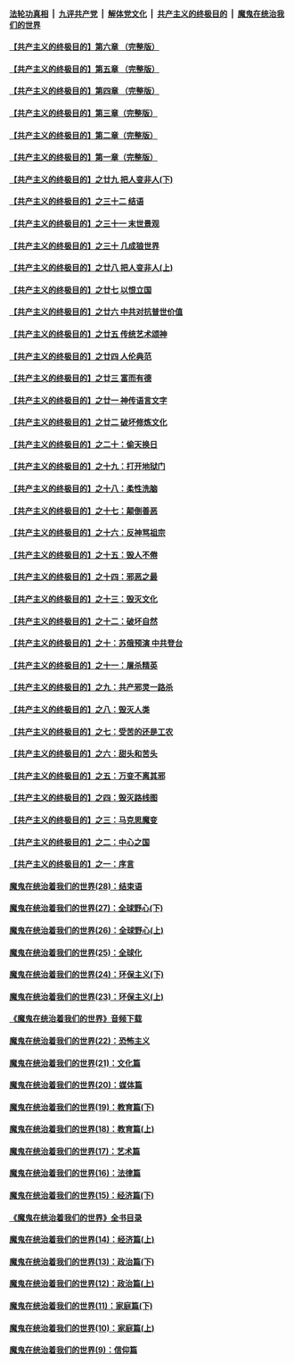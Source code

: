 

####  [法轮功真相](../../../../basic/blob/master/README.md?t=05200801) &nbsp;|&nbsp; [九评共产党](../../../../9ping.md/blob/master/README.md?t=05200801) &nbsp;|&nbsp; [解体党文化](../../../../jtdwh.md/blob/master/README.md?t=05200801)  &nbsp;|&nbsp; [共产主义的终极目的](../../../../gczydzjmd.md/blob/master/README.md?t=05200801) &nbsp;|&nbsp; [魔鬼在统治我们的世界](../../../../mgztzwmdsj.md/blob/master/README.md?t=05200801) 

#### [【共产主义的终极目的】第六章 （完整版）](../pages/nsc422/n11428913.md?t=05200801) 

#### [【共产主义的终极目的】第五章 （完整版）](../pages/nsc422/n11428912.md?t=05200801) 

#### [【共产主义的终极目的】第四章 （完整版）](../pages/nsc422/n11428907.md?t=05200801) 

#### [【共产主义的终极目的】第三章（完整版）](../pages/nsc422/n11428848.md?t=05200801) 

#### [【共产主义的终极目的】第二章（完整版）](../pages/nsc422/n11428831.md?t=05200801) 

#### [【共产主义的终极目的】第一章（完整版）](../pages/nsc422/n11417651.md?t=05200801) 

#### [【共产主义的终极目的】之廿九 把人变非人(下)](../pages/nsc422/n11344140.md?t=05200801) 

#### [【共产主义的终极目的】之三十二 结语](../pages/nsc422/n11360535.md?t=05200801) 

#### [【共产主义的终极目的】之三十一 末世景观](../pages/nsc422/n11351129.md?t=05200801) 

#### [【共产主义的终极目的】之三十 几成狼世界](../pages/nsc422/n11348280.md?t=05200801) 

#### [【共产主义的终极目的】之廿八 把人变非人(上)](../pages/nsc422/n11340492.md?t=05200801) 

#### [【共产主义的终极目的】之廿七 以恨立国](../pages/nsc422/n11336944.md?t=05200801) 

#### [【共产主义的终极目的】之廿六 中共对抗普世价值](../pages/nsc422/n11324785.md?t=05200801) 

#### [【共产主义的终极目的】之廿五 传统艺术颂神](../pages/nsc422/n11296396.md?t=05200801) 

#### [【共产主义的终极目的】之廿四 人伦典范](../pages/nsc422/n11296397.md?t=05200801) 

#### [【共产主义的终极目的】之廿三 富而有德](../pages/nsc422/n11283598.md?t=05200801) 

#### [【共产主义的终极目的】之廿一 神传语言文字](../pages/nsc422/n11263265.md?t=05200801) 

#### [【共产主义的终极目的】之廿二 破坏修炼文化](../pages/nsc422/n11245728.md?t=05200801) 

#### [【共产主义的终极目的】之二十：偷天换日](../pages/nsc422/n11238846.md?t=05200801) 

#### [【共产主义的终极目的】之十九：打开地狱门](../pages/nsc422/n11206376.md?t=05200801) 

#### [【共产主义的终极目的】之十八：柔性洗脑](../pages/nsc422/n11199994.md?t=05200801) 

#### [【共产主义的终极目的】之十七：颠倒善恶](../pages/nsc422/n11179782.md?t=05200801) 

#### [【共产主义的终极目的】之十六：反神骂祖宗](../pages/nsc422/n11166798.md?t=05200801) 

#### [【共产主义的终极目的】之十五：毁人不倦](../pages/nsc422/n11166792.md?t=05200801) 

#### [【共产主义的终极目的】之十四：邪恶之最](../pages/nsc422/n11150249.md?t=05200801) 

#### [【共产主义的终极目的】之十三：毁灭文化](../pages/nsc422/n11135227.md?t=05200801) 

#### [【共产主义的终极目的】之十二：破坏自然](../pages/nsc422/n11135214.md?t=05200801) 

#### [【共产主义的终极目的】之十：苏俄预演 中共登台](../pages/nsc422/n11118424.md?t=05200801) 

#### [【共产主义的终极目的】之十一：屠杀精英](../pages/nsc422/n11118442.md?t=05200801) 

#### [【共产主义的终极目的】之九：共产邪灵一路杀](../pages/nsc422/n11114139.md?t=05200801) 

#### [【共产主义的终极目的】之八：毁灭人类](../pages/nsc422/n11108503.md?t=05200801) 

#### [【共产主义的终极目的】之七：受苦的还是工农](../pages/nsc422/n11101809.md?t=05200801) 

#### [【共产主义的终极目的】之六：甜头和苦头](../pages/nsc422/n11096971.md?t=05200801) 

#### [【共产主义的终极目的】之五：万变不离其邪](../pages/nsc422/n11091285.md?t=05200801) 

#### [【共产主义的终极目的】之四：毁灭路线图](../pages/nsc422/n11086284.md?t=05200801) 

#### [【共产主义的终极目的】之三：马克思魔变](../pages/nsc422/n11061941.md?t=05200801) 

#### [【共产主义的终极目的】之二：中心之国](../pages/nsc422/n11047728.md?t=05200801) 

#### [【共产主义的终极目的】之一：序言](../pages/nsc422/n11086077.md?t=05200801) 

#### [魔鬼在统治着我们的世界(28)：结束语](../pages/nsc422/n10936246.md?t=05200801) 

#### [魔鬼在统治着我们的世界(27)：全球野心(下)](../pages/nsc422/n10928319.md?t=05200801) 

#### [魔鬼在统治着我们的世界(26)：全球野心(上)](../pages/nsc422/n10900318.md?t=05200801) 

#### [魔鬼在统治着我们的世界(25)：全球化](../pages/nsc422/n10788205.md?t=05200801) 

#### [魔鬼在统治着我们的世界(24)：环保主义(下)](../pages/nsc422/n10695307.md?t=05200801) 

#### [魔鬼在统治着我们的世界(23)：环保主义(上)](../pages/nsc422/n10688613.md?t=05200801) 

#### [《魔鬼在统治着我们的世界》音频下载](../pages/nsc422/n10635553.md?t=05200801) 

#### [魔鬼在统治着我们的世界(22)：恐怖主义](../pages/nsc422/n10614727.md?t=05200801) 

#### [魔鬼在统治着我们的世界(21)：文化篇](../pages/nsc422/n10597706.md?t=05200801) 

#### [魔鬼在统治着我们的世界(20)：媒体篇](../pages/nsc422/n10586579.md?t=05200801) 

#### [魔鬼在统治着我们的世界(19)：教育篇(下)](../pages/nsc422/n10564808.md?t=05200801) 

#### [魔鬼在统治着我们的世界(18)：教育篇(上)](../pages/nsc422/n10526970.md?t=05200801) 

#### [魔鬼在统治着我们的世界(17)：艺术篇](../pages/nsc422/n10499093.md?t=05200801) 

#### [魔鬼在统治着我们的世界(16)：法律篇](../pages/nsc422/n10485969.md?t=05200801) 

#### [魔鬼在统治着我们的世界(15)：经济篇(下)](../pages/nsc422/n10469975.md?t=05200801) 

#### [《魔鬼在统治着我们的世界》全书目录](../pages/nsc422/n10464261.md?t=05200801) 

#### [魔鬼在统治着我们的世界(14)：经济篇(上)](../pages/nsc422/n10457370.md?t=05200801) 

#### [魔鬼在统治着我们的世界(13)：政治篇(下)](../pages/nsc422/n10448270.md?t=05200801) 

#### [魔鬼在统治着我们的世界(12)：政治篇(上)](../pages/nsc422/n10444576.md?t=05200801) 

#### [魔鬼在统治着我们的世界(11)：家庭篇(下)](../pages/nsc422/n10440961.md?t=05200801) 

#### [魔鬼在统治着我们的世界(10)：家庭篇(上)](../pages/nsc422/n10435448.md?t=05200801) 

#### [魔鬼在统治着我们的世界(9)：信仰篇](../pages/nsc422/n10432159.md?t=05200801) 

